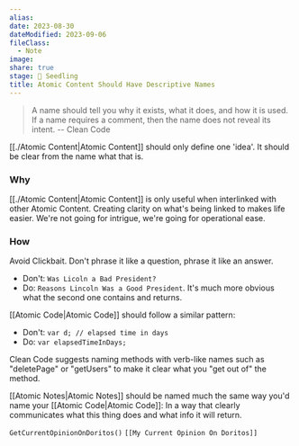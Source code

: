 ```yaml
---
alias: 
date: 2023-08-30
dateModified: 2023-09-06
fileClass:
  - Note
image: 
share: true
stage: 🌱 Seedling
title: Atomic Content Should Have Descriptive Names
---
```


> A name should tell you why it exists, what it does, and how it is used. If a name requires a comment, then the name does not reveal its intent.
> -- Clean Code

[[./Atomic Content|Atomic Content]] should only define one 'idea'. It should be clear from the name what that is.

### Why

[[./Atomic Content|Atomic Content]] is only useful when interlinked with other Atomic Content. Creating clarity on what's being linked to makes life easier. We're not going for intrigue, we're going for operational ease.

### How

Avoid Clickbait. Don't phrase it like a question, phrase it like an answer. 
- Don't: `Was Licoln a Bad President?`
- Do: `Reasons Lincoln Was a Good President`. 
It's much more obvious what the second one contains and returns.

[[Atomic Code|Atomic Code]] should follow a similar pattern:
- Don't: `var d; // elapsed time in days`
- Do: `var elapsedTimeInDays;`

Clean Code suggests naming methods with verb-like names such as "deletePage" or "getUsers" to make it clear what you "get out of" the method.

[[Atomic Notes|Atomic Notes]] should be named much the same way you'd name your [[Atomic Code|Atomic Code]]: In a way that clearly communicates what this thing does and what info it will return.

`GetCurrentOpinionOnDoritos()`
`[[My Current Opinion On Doritos]]`
